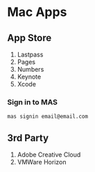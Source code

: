 # Mac Apps

## App Store

1. Lastpass
1. Pages
1. Numbers
1. Keynote
1. Xcode

### Sign in to MAS

`mas signin email@email.com`

## 3rd Party

1. Adobe Creative Cloud
1. VMWare Horizon
